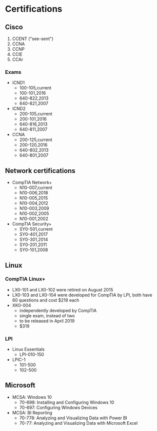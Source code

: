 # Certifications
## Cisco
  1. CCENT ("see-sent")
  2. CCNA
  3. CCNP
  4. CCIE
  5. CCAr
### Exams
- ICND1
  - 100-105,current
  - 100-101,2016
  - 640-822,2013
  - 640-821,2007
- ICND2
  - 200-105,current
  - 200-101,2016
  - 640-816,2013
  - 640-811,2007
- CCNA
  - 200-125,current
  - 200-120,2016
  - 640-802,2013
  - 640-801,2007
## Network certifications 
- CompTIA Network+
  - N10-007,current
  - N10-006,2018
  - N10-005,2015
  - N10-004,2012
  - N10-003,2009
  - N10-002,2005
  - N10-001,2002
- CompTIA Security+
  - SY0-501,current
  - SY0-401,2017
  - SY0-301,2014
  - SY0-201,2011
  - SY0-101,2008
## Linux
### CompTIA Linux+
- LX0-101 and LX0-102 were retired on August 2015
- LX0-103 and LX0-104 were developed for CompTIA by LPI, both have 60 questions and cost $219 each
- XK0-004
  - independently developed by CompTIA
  - single exam, instead of two
  - to be released in April 2019
  - $319
### LPI
- Linux Essentials
  - LPI-010-150
- LPIC-1
  - 101-500
  - 102-500
## Microsoft
- MCSA: Windows 10
  - 70-698: Installing and Configuring Windows 10
  - 70-697: Configuring Windows Devices
- MCSA: BI Reporting
  - 70-778: Analyzing and Visualizing Data with Power BI
  - 70-77: Analyzing and Visualizing Data with Microsoft Excel
